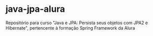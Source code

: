 # java-jpa-alura
Repositório para curso "Java e JPA: Persista seus objetos com JPA2 e Hibernate", pertencente à formação Spring Framework da Alura
